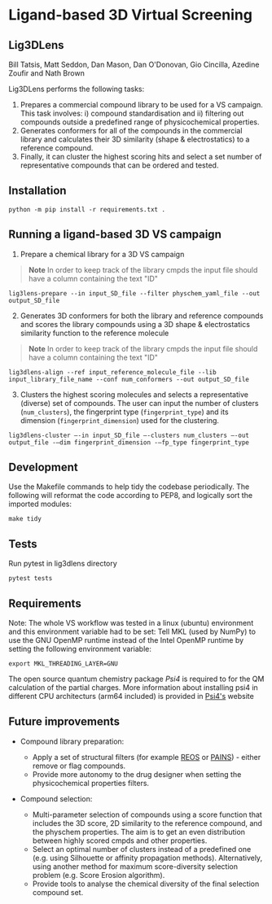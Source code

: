 # Ligand-based 3D Virtual Screening
## Lig3DLens
Bill Tatsis, Matt Seddon, Dan Mason, Dan O'Donovan, Gio Cincilla, Azedine Zoufir and Nath Brown

Lig3DLens performs the following tasks:
1. Prepares a commercial compound library to be used for a VS campaign. This task
involves: i) compound standardisation and ii) filtering out compounds outside a predefined range of physicochemical properties.
2. Generates conformers for all of the compounds in the commercial library and calculates their 3D similarity (shape & electrostatics) to a reference compound.
3. Finally, it can cluster the highest scoring hits and select a set number of representative compounds that can be ordered and tested.


## Installation

```
python -m pip install -r requirements.txt .
```

## Running a ligand-based 3D VS campaign

1. Prepare a chemical library for a 3D VS campaign
> **Note**
> In order to keep track of the library cmpds the input file should have a column containing the text "ID"

```
lig3lens-prepare --in input_SD_file --filter physchem_yaml_file --out output_SD_file
```

2. Generates 3D conformers for both the library and reference compounds and scores the library compounds using a 3D shape & electrostatics similarity function to the reference molecule
> **Note**
> In order to keep track of the library cmpds the input file should have a column containing the text "ID"

```
lig3dlens-align --ref input_reference_molecule_file --lib input_library_file_name --conf num_conformers --out output_SD_file
```

3. Clusters the highest scoring molecules and selects a representative (diverse) set of compounds. The user can input the number of clusters (`num_clusters`), the fingerprint type (`fingerprint_type`) and its dimension (`fingerprint_dimension`) used for the clustering.
```
lig3dlens-cluster –-in input_SD_file –-clusters num_clusters –-out output_file -–dim fingerprint_dimension -–fp_type fingerprint_type
```

## Development

Use the Makefile commands to help tidy the codebase periodically. The following will reformat the code according to PEP8, and logically sort the imported modules:
```
make tidy
```

## Tests
Run pytest in lig3dlens directory
```
pytest tests
```

## Requirements

Note: The whole VS workflow was tested in a linux (ubuntu) environment and this environment variable had to be set:
Tell MKL (used by NumPy) to use the GNU OpenMP runtime instead of the Intel OpenMP runtime by setting the following environment variable:
```
export MKL_THREADING_LAYER=GNU
```
The open source quantum chemistry package *Psi4* is required to for the QM calculation of the partial charges.
More information about installing psi4 in different CPU architecturs (arm64 included) is provided in  [Psi4's]([Psi4](https://psicode.org/installs/v182/)) website 

## Future improvements
- Compound library preparation: 
    * Apply a set of structural filters (for example [REOS](https://www.nature.com/articles/nrd1063) or [PAINS](https://pubs.acs.org/doi/10.1021/jm901137j)) - either remove or flag compounds.
    * Provide more autonomy to the drug designer when setting the physicochemical properties filters.

- Compound selection: 
    * Multi-parameter selection of compounds using a score function that includes the 3D score, 2D similarity to the reference compound, and the physchem properties. The aim is to get an even distribution between highly scored cmpds and other properties.
    * Select an optimal number of clusters instead of a predefined one (e.g. using Silhouette or affinity propagation methods). Alternatively, using another method for maximum score-diversity selection problem (e.g. Score Erosion algorithm).
    * Provide tools to analyse the chemical diversity of the final selection compound set.
